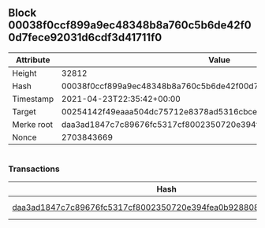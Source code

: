 ## Block 00038f0ccf899a9ec48348b8a760c5b6de42f00d7fece92031d6cdf3d41711f0

Attribute | Value
--- | ---
Height | 32812
Hash | 00038f0ccf899a9ec48348b8a760c5b6de42f00d7fece92031d6cdf3d41711f0
Timestamp | 2021-04-23T22:35:42+00:00
Target | 00254142f49eaaa504dc75712e8378ad5316cbcead634704b3734b6271167cc4
Merke root | daa3ad1847c7c89676fc5317cf8002350720e394fea0b92880826f8abc23e6d5
Nonce | 2703843669

```

```

### Transactions

Hash | Amount
--- | ---
[daa3ad1847c7c89676fc5317cf8002350720e394fea0b92880826f8abc23e6d5](daa3ad1847c7c89676fc5317cf8002350720e394fea0b92880826f8abc23e6d5.md) | 10.00000000 SKEPTI 
